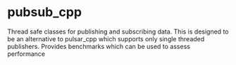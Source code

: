 # pubsub_cpp
Thread safe classes for publishing and subscribing data. This is designed to be an alternative to pulsar_cpp which supports only single threaded publishers. Provides benchmarks which can be used to assess performance
